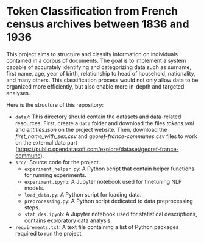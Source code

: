 # Token Classification from French census archives between 1836 and 1936

This project aims to structure and classify information on individuals contained in a corpus of documents. The goal is to implement a system capable of accurately identifying and categorizing data such as surname, first name, age, year of birth, relationship to head of household, nationality, and many others. This classification process would not only allow data to be organized more efficiently, but also enable more in-depth and targeted analyses.

Here is the structure of this repository:
- `data/`: This directory should contain the datasets and data-related resources. First, create a `data` folder and download the files _tokens.yml_ and _entities.json_ on the project website. Then, download the *first_name_with_sex.csv* and _georef-france-communes.csv_ files to work on the external data part (https://public.opendatasoft.com/explore/dataset/georef-france-commune).
- `src/`: Source code for the project.
  - `experiment_helper.py`: A Python script that contain helper functions for running experiments.
  - `experiment.ipynb`: A Jupyter notebook used for finetuning NLP models.
  - `load_data.py`: A Python script for loading data.
  - `preprocessing.py`: A Python script dedicated to data preprocessing steps.
  - `stat_des.ipynb`: A Jupyter notebook used for statistical descriptions, contains exploratory data analysis.
- `requirements.txt`: A text file containing a list of Python packages required to run the project. 
